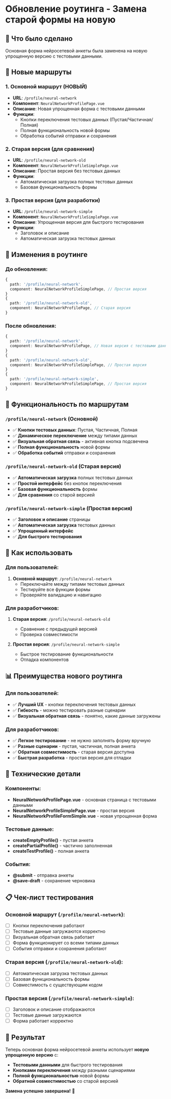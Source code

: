 # Обновление роутинга - Замена старой формы на новую

## 🎯 Что было сделано

Основная форма нейросетевой анкеты была заменена на новую упрощенную версию с тестовыми данными.

## 📍 Новые маршруты

### 1. Основной маршрут (НОВЫЙ)
- **URL**: `/profile/neural-network`
- **Компонент**: `NeuralNetworkProfilePage.vue`
- **Описание**: Новая упрощенная форма с тестовыми данными
- **Функции**:
  - Кнопки переключения тестовых данных (Пустая/Частичная/Полная)
  - Полная функциональность новой формы
  - Обработка событий отправки и сохранения

### 2. Старая версия (для сравнения)
- **URL**: `/profile/neural-network-old`
- **Компонент**: `NeuralNetworkProfileSimplePage.vue`
- **Описание**: Простая версия без тестовых данных
- **Функции**:
  - Автоматическая загрузка полных тестовых данных
  - Базовая функциональность формы

### 3. Простая версия (для разработки)
- **URL**: `/profile/neural-network-simple`
- **Компонент**: `NeuralNetworkProfileSimplePage.vue`
- **Описание**: Упрощенная версия для быстрого тестирования
- **Функции**:
  - Заголовок и описание
  - Автоматическая загрузка тестовых данных

## 🔄 Изменения в роутинге

### До обновления:
```typescript
{
  path: '/profile/neural-network',
  component: NeuralNetworkProfileSimplePage, // Простая версия
}
{
  path: '/profile/neural-network-old',
  component: NeuralNetworkProfilePage, // Старая версия
}
```

### После обновления:
```typescript
{
  path: '/profile/neural-network',
  component: NeuralNetworkProfilePage, // Новая версия с тестовыми данными
}
{
  path: '/profile/neural-network-old',
  component: NeuralNetworkProfileSimplePage, // Простая версия
}
{
  path: '/profile/neural-network-simple',
  component: NeuralNetworkProfileSimplePage, // Простая версия
}
```

## 🎨 Функциональность по маршрутам

### `/profile/neural-network` (Основной)
- ✅ **Кнопки тестовых данных**: Пустая, Частичная, Полная
- ✅ **Динамическое переключение** между типами данных
- ✅ **Визуальная обратная связь** - активная кнопка подсвечена
- ✅ **Полная функциональность** новой формы
- ✅ **Обработка событий** отправки и сохранения

### `/profile/neural-network-old` (Старая версия)
- ✅ **Автоматическая загрузка** полных тестовых данных
- ✅ **Простой интерфейс** без кнопок переключения
- ✅ **Базовая функциональность** формы
- ✅ **Для сравнения** со старой версией

### `/profile/neural-network-simple` (Простая версия)
- ✅ **Заголовок и описание** страницы
- ✅ **Автоматическая загрузка** тестовых данных
- ✅ **Упрощенный интерфейс**
- ✅ **Для быстрого тестирования**

## 🚀 Как использовать

### Для пользователей:
1. **Основной маршрут**: `/profile/neural-network`
   - Переключайте между типами тестовых данных
   - Тестируйте все функции формы
   - Проверяйте валидацию и навигацию

### Для разработчиков:
1. **Старая версия**: `/profile/neural-network-old`
   - Сравнение с предыдущей версией
   - Проверка совместимости

2. **Простая версия**: `/profile/neural-network-simple`
   - Быстрое тестирование функциональности
   - Отладка компонентов

## 📊 Преимущества нового роутинга

### Для пользователей:
- ✅ **Лучший UX** - кнопки переключения тестовых данных
- ✅ **Гибкость** - можно тестировать разные сценарии
- ✅ **Визуальная обратная связь** - понятно, какие данные загружены

### Для разработчиков:
- ✅ **Легкое тестирование** - не нужно заполнять форму вручную
- ✅ **Разные сценарии** - пустая, частичная, полная анкета
- ✅ **Обратная совместимость** - старая версия доступна
- ✅ **Быстрая разработка** - простая версия для отладки

## 🔧 Технические детали

### Компоненты:
- **NeuralNetworkProfilePage.vue** - основная страница с тестовыми данными
- **NeuralNetworkProfileSimplePage.vue** - простая версия
- **NeuralNetworkProfileFormSimple.vue** - новая упрощенная форма

### Тестовые данные:
- **createEmptyProfile()** - пустая анкета
- **createPartialProfile()** - частично заполненная
- **createTestProfile()** - полная анкета

### События:
- **@submit** - отправка анкеты
- **@save-draft** - сохранение черновика

## 📋 Чек-лист тестирования

### Основной маршрут (`/profile/neural-network`):
- [ ] Кнопки переключения работают
- [ ] Тестовые данные загружаются корректно
- [ ] Визуальная обратная связь работает
- [ ] Форма функционирует со всеми типами данных
- [ ] События отправки и сохранения работают

### Старая версия (`/profile/neural-network-old`):
- [ ] Автоматическая загрузка тестовых данных
- [ ] Базовая функциональность формы
- [ ] Совместимость с существующим кодом

### Простая версия (`/profile/neural-network-simple`):
- [ ] Заголовок и описание отображаются
- [ ] Тестовые данные загружаются
- [ ] Форма работает корректно

## 🎉 Результат

Теперь основная форма нейросетевой анкеты использует **новую упрощенную версию** с:
- **Тестовыми данными** для быстрого тестирования
- **Кнопками переключения** между разными сценариями
- **Полной функциональностью** новой формы
- **Обратной совместимостью** со старой версией

**Замена успешно завершена!** 🚀
